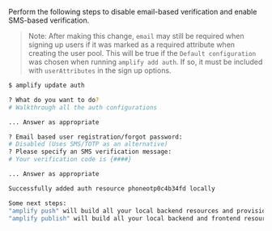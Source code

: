Perform the following steps to disable email-based verification and enable SMS-based verification.

> Note: After making this change, `email` may still be required when signing up users if it was marked as a required attribute when creating the user pool. This will be true if the `Default configuration` was chosen when running `amplify add auth`. If so, it must be included with `userAttributes` in the sign up options.

```bash
$ amplify update auth

? What do you want to do?
# Walkthrough all the auth configurations

... Answer as appropriate

? Email based user registration/forgot password:
# Disabled (Uses SMS/TOTP as an alternative)
? Please specify an SMS verification message:
# Your verification code is {####}

... Answer as appropriate

Successfully added auth resource phoneotp0c4b34fd locally

Some next steps:
"amplify push" will build all your local backend resources and provision it in the cloud
"amplify publish" will build all your local backend and frontend resources (if you have hosting category added) and provision it in the cloud
```